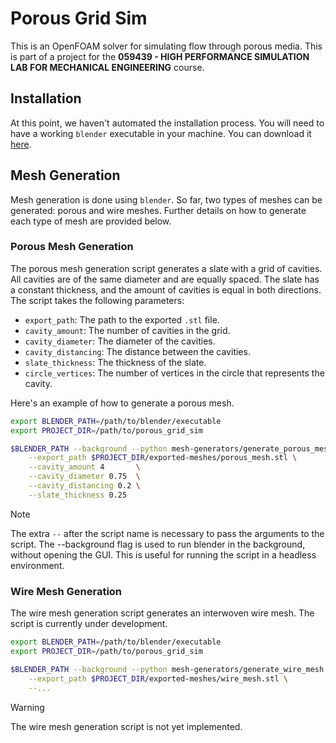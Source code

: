 # Porous Grid Sim

This is an OpenFOAM solver for simulating flow through porous media. This is
part of a project for the **059439 - HIGH PERFORMANCE SIMULATION LAB FOR
MECHANICAL ENGINEERING** course.

## Installation

At this point, we haven't automated the installation process. You will need to
have a working `blender` executable in your machine. You can download it
[here](https://www.blender.org/download/).


## Mesh Generation

Mesh generation is done using `blender`. So far, two types of meshes can be
generated: porous and wire meshes. Further details on how to generate each type
of mesh are provided below.

### Porous Mesh Generation

The porous mesh generation script generates a slate with a grid of cavities. All
cavities are of the same diameter and are equally spaced. The slate has a
constant thickness, and the amount of cavities is equal in both directions.
The script takes the following parameters:

- `export_path`: The path to the exported `.stl` file.
- `cavity_amount`: The number of cavities in the grid.
- `cavity_diameter`: The diameter of the cavities.
- `cavity_distancing`: The distance between the cavities.
- `slate_thickness`: The thickness of the slate.
- `circle_vertices`: The number of vertices in the circle that represents the
  cavity.

Here's an example of how to generate a porous mesh.

```bash
export BLENDER_PATH=/path/to/blender/executable
export PROJECT_DIR=/path/to/porous_grid_sim

$BLENDER_PATH --background --python mesh-generators/generate_porous_mesh.py -- \
    --export_path $PROJECT_DIR/exported-meshes/porous_mesh.stl \
    --cavity_amount 4       \
    --cavity_diameter 0.75  \
    --cavity_distancing 0.2 \
    --slate_thickness 0.25
```

> [!NOTE]
> The extra `--` after the script name is necessary to pass the arguments to
> the script. The --background flag is used to run blender in the background,
> without opening the GUI. This is useful for running the script in a headless
> environment.

### Wire Mesh Generation

The wire mesh generation script generates an interwoven wire mesh. The script
is currently under development.

```bash
export BLENDER_PATH=/path/to/blender/executable
export PROJECT_DIR=/path/to/porous_grid_sim

$BLENDER_PATH --background --python mesh-generators/generate_wire_mesh.py -- \
    --export_path $PROJECT_DIR/exported-meshes/wire_mesh.stl \
    --...
```

> [!WARNING]
> The wire mesh generation script is not yet implemented.